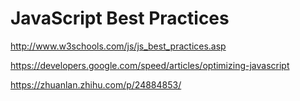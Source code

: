 # JavaScript Best Practices  


http://www.w3schools.com/js/js_best_practices.asp  



https://developers.google.com/speed/articles/optimizing-javascript


https://zhuanlan.zhihu.com/p/24884853/  










